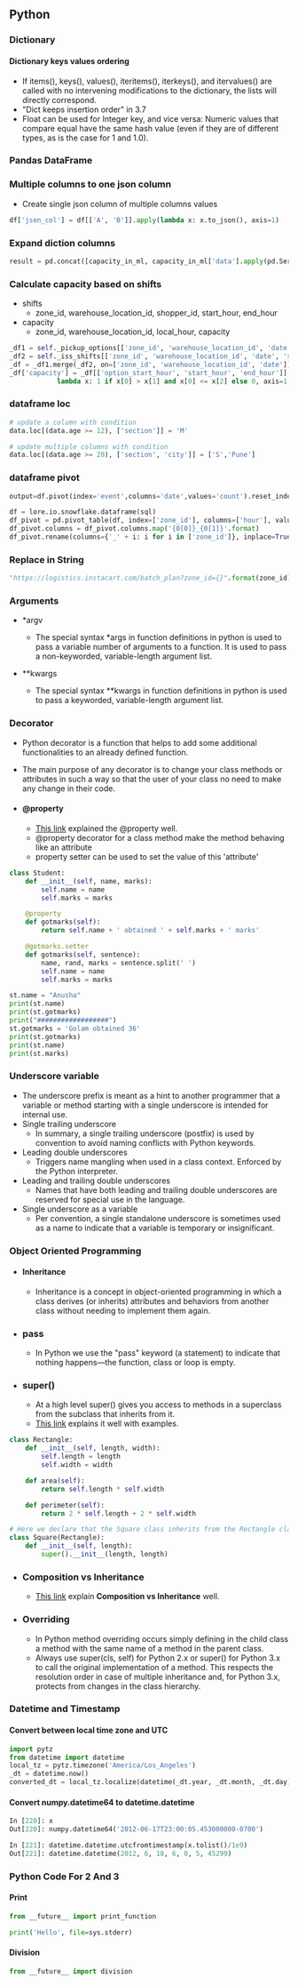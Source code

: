 Python 
--

### Dictionary

#### Dictionary keys values ordering
  - If items(), keys(), values(), iteritems(), iterkeys(), and itervalues() are called with no intervening modifications to the dictionary, the lists will directly correspond.
  - "Dict keeps insertion order" in 3.7
  - Float can be used for Integer key, and vice versa: Numeric values that compare equal have the same hash value (even if they are of different types, as is the case for 1 and 1.0).

### Pandas DataFrame

### Multiple columns to one json column

  - Create single json column of multiple columns values

```python
df['json_col'] = df[['A', 'B']].apply(lambda x: x.to_json(), axis=1)
```

### Expand diction columns
```python
result = pd.concat([capacity_in_ml, capacity_in_ml['data'].apply(pd.Series)], axis=1)
```

### Calculate capacity based on shifts

  - shifts
    - zone_id, warehouse_location_id, shopper_id, start_hour, end_hour
  - capacity
    - zone_id, warehouse_location_id, local_hour, capacity

```python
_df1 = self._pickup_options[['zone_id', 'warehouse_location_id', 'date', 'option_start_hour']]
_df2 = self._iss_shifts[['zone_id', 'warehouse_location_id', 'date', 'start_hour', 'end_hour']]
_df = _df1.merge(_df2, on=['zone_id', 'warehouse_location_id', 'date'])
_df['capacity'] = _df[['option_start_hour', 'start_hour', 'end_hour']].apply(
            lambda x: 1 if x[0] > x[1] and x[0] <= x[2] else 0, axis=1)
```

### dataframe loc
```python
# update a column with condition
data.loc[(data.age >= 12), ['section']] = 'M'

# update multiple columns with condition
data.loc[(data.age >= 20), ['section', 'city']] = ['S','Pune'] 
```

### dataframe pivot
```python
output=df.pivot(index='event',columns='date',values='count').reset_index().rename_axis(None,1)

df = lore.io.snowflake.dataframe(sql)
df_pivot = pd.pivot_table(df, index=['zone_id'], columns=['hour'], values=['dps']).reset_index()
df_pivot.columns = df_pivot.columns.map('{0[0]}_{0[1]}'.format)
df_pivot.rename(columns={'_' + i: i for i in ['zone_id']}, inplace=True)
```

### Replace in String

```python
"https://logistics.instacart.com/batch_plan?zone_id={}".format(zone_id)
```

### Arguments

  - *argv
    - The special syntax *args in function definitions in python is used to pass a variable number of arguments to a function. It is used to pass a non-keyworded, variable-length argument list.

  - **kwargs
    - The special syntax **kwargs in function definitions in python is used to pass a keyworded, variable-length argument list.

### Decorator

  - Python decorator is a function that helps to add some additional functionalities to an already defined function.
  - The main purpose of any decorator is to change your class methods or attributes in such a way so that the user of your class no need to make any change in their code.

  - #### @property
    - [This link](https://www.journaldev.com/14893/python-property-decorator) explained the @property well. 
    - @property decorator for a class method make the method behaving like an attribute
    - property setter can be used to set the value of this 'attribute'

```python
class Student:
    def __init__(self, name, marks):
        self.name = name
        self.marks = marks

    @property
    def gotmarks(self):
        return self.name + ' obtained ' + self.marks + ' marks'

    @gotmarks.setter
    def gotmarks(self, sentence):
        name, rand, marks = sentence.split(' ')
        self.name = name
        self.marks = marks

st.name = "Anusha"
print(st.name)
print(st.gotmarks)
print("##################")
st.gotmarks = 'Golam obtained 36'
print(st.gotmarks)
print(st.name)
print(st.marks)
```

### Underscore variable

  - The underscore prefix is meant as a hint to another programmer that a variable or method starting with a single underscore is intended for internal use.
  - Single trailing underscore
    - In summary, a single trailing underscore (postfix) is used by convention to avoid naming conflicts with Python keywords.
  - Leading double underscores
    - Triggers name mangling when used in a class context. Enforced by the Python interpreter.
  - Leading and trailing double underscores
    - Names that have both leading and trailing double underscores are reserved for special use in the language.
  - Single underscore as a variable
    - Per convention, a single standalone underscore is sometimes used as a name to indicate that a variable is temporary or insignificant.

### Object Oriented Programming

  - #### Inheritance
    - Inheritance is a concept in object-oriented programming in which a class derives (or inherits) attributes and behaviors from another class without needing to implement them again.

  - ### pass
    - In Python we use the "pass" keyword (a statement) to indicate that nothing happens—the function, class or loop is empty.

  - ### super()
    - At a high level super() gives you access to methods in a superclass from the subclass that inherits from it.
    - [This link](https://realpython.com/python-super/) explains it well with examples. 

```python
class Rectangle:
    def __init__(self, length, width):
        self.length = length
        self.width = width

    def area(self):
        return self.length * self.width

    def perimeter(self):
        return 2 * self.length + 2 * self.width

# Here we declare that the Square class inherits from the Rectangle class
class Square(Rectangle):
    def __init__(self, length):
        super().__init__(length, length)
```

  - ### Composition vs Inheritance
    - [This link](https://realpython.com/inheritance-composition-python/) explain **Composition vs Inheritance** well.

  - ### Overriding
    - In Python method overriding occurs simply defining in the child class a method with the same name of a method in the parent class.
    - Always use super(cls, self) for Python 2.x or super() for Python 3.x to call the original implementation of a method. This respects the resolution order in case of multiple inheritance and, for Python 3.x, protects from changes in the class hierarchy.

### Datetime and Timestamp

#### Convert between local time zone and UTC
```python
import pytz
from datetime import datetime
local_tz = pytz.timezone('America/Los_Angeles')
_dt = datetime.now()
converted_dt = local_tz.localize(datetime(_dt.year, _dt.month, _dt.day)).astimezone(pytz.utc)
```

#### Convert numpy.datetime64 to datetime.datetime
```python
In [220]: x
Out[220]: numpy.datetime64('2012-06-17T23:00:05.453000000-0700')

In [221]: datetime.datetime.utcfromtimestamp(x.tolist()/1e9)
Out[221]: datetime.datetime(2012, 6, 18, 6, 0, 5, 45299)
```

### Python Code For 2 And 3

#### Print

```python
from __future__ import print_function

print('Hello', file=sys.stderr)
```

#### Division

```python
from __future__ import division
```

